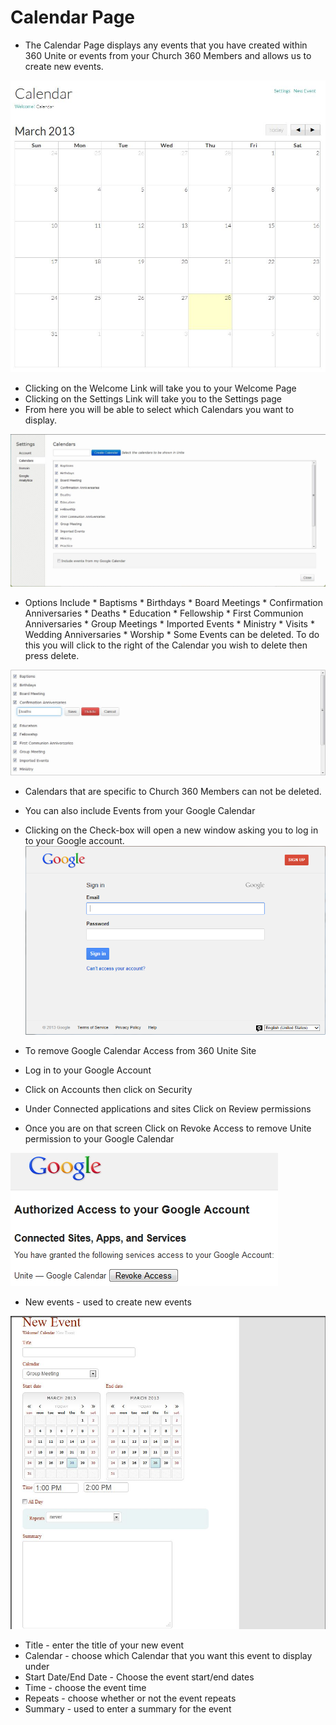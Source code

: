# Calendar Page

  * The Calendar Page displays any events that you have created within 360 Unite or events from your Church 360 Members and allows us to create new events.

![Alt Text](images/calendar.JPG "")


   * Clicking on the Welcome Link will take you to your Welcome Page
   * Clicking on the Settings Link will take you to the Settings page
   * From here you will be able to select which Calendars you want to display.

![Alt Text](images/calendarsettings.JPG "")

   * Options Include
    * Baptisms
    * Birthdays
    * Board Meetings
    * Confirmation Anniversaries
    * Deaths
    * Education
    * Fellowship
    * First Communion Anniversaries
    * Group Meetings
    * Imported Events
    * Ministry
    * Visits
    * Wedding Anniversaries
    * Worship
    * Some Events can be deleted.  To do this you will click to the right of the Calendar you wish to delete then press delete.

![Alt Text](images/savedeletecancel.JPG "")

* Calendars that are specific to Church 360 Members can not be deleted.

* You can also include Events from your Google Calendar
* Clicking on the Check-box will open a new window asking you to log in to your Google account.
![Alt Text](images/GoogleSignIn.png "")
* To remove Google Calendar Access from 360 Unite Site
* Log in to your Google Account
* Click on Accounts then click on Security
* Under Connected applications and sites Click on Review permissions
* Once you are on that screen Click on Revoke Access to remove Unite permission to your Google Calendar

![Alt Text](images/GoogleRevokeAccess.png "")

* New events - used to create new events

![Alt Text](images/newevent.JPG "")

* Title - enter the title of your new event
* Calendar - choose which Calendar that you want this event to display under
* Start Date/End Date - Choose the event start/end dates
* Time - choose the event time
* Repeats - choose whether or not the event repeats
* Summary - used to enter a summary for the event